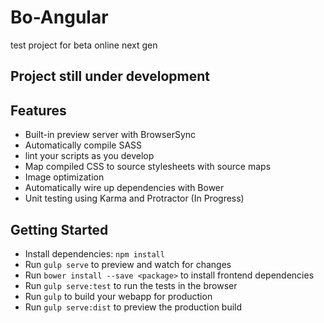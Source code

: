 # Bo-Angular
test project for beta online next gen

## Project still under development

## Features

- Built-in preview server with BrowserSync
- Automatically compile SASS
- lint your scripts as you develop
- Map compiled CSS to source stylesheets with source maps
- Image optimization
- Automatically wire up dependencies with Bower
- Unit testing using Karma and Protractor (In Progress)

## Getting Started

- Install dependencies: `npm install`
- Run `gulp serve` to preview and watch for changes
- Run `bower install --save <package>` to install frontend dependencies
- Run `gulp serve:test` to run the tests in the browser
- Run `gulp` to build your webapp for production
- Run `gulp serve:dist` to preview the production build
